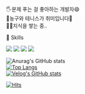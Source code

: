 🖐문제 푸는 걸 좋아하는 개발자😄  
🏀농구와 테니스가 취미입니다🎾  
👨‍💻지식을 쌓는 중..

  

💪 Skills

<img src="https://img.shields.io/badge/Android-3DDC84?style=flat-square&logo=Android&logoColor=white"/> <img src="https://img.shields.io/badge/Kotlin-7F52FF?style=flat-square&logo=Kotlin&logoColor=FFFFFF"/> <img src="https://img.shields.io/badge/Git-F05032?style=flat-square&logo=Git&logoColor=FFFFFF"/> <img src="https://img.shields.io/badge/GitHub-181717?style=flat-square&logo=GitHub&logoColor=FFFFFF"/>

  

![Anurag's GitHub stats](https://github-readme-stats.vercel.app/api?username=shjung53&show_icons=true&theme=light)  
[![Top Langs](https://github-readme-stats.vercel.app/api/top-langs/?username=shjung53&layout=compact&theme=light)](https://github.com/anuraghazra/github-readme-stats)  
[![Velog's GitHub stats](https://velog-readme-stats.vercel.app/api?name=shjung53)](https://velog.io/@shjung53)

  
  
[![Hits](https://hits.seeyoufarm.com/api/count/incr/badge.svg?url=https%3A%2F%2Fgithub.com%2Fshjung53&count_bg=%2379C83D&title_bg=%23555555&icon=&icon_color=%23E7E7E7&title=hits&edge_flat=false)](https://hits.seeyoufarm.com)
